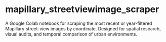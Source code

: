 # mapillary_streetviewimage_scraper
A Google Colab notebook for scraping the most recent or year-filtered Mapillary street-view images by coordinate. Designed for spatial research, visual audits, and temporal comparison of urban environments.
